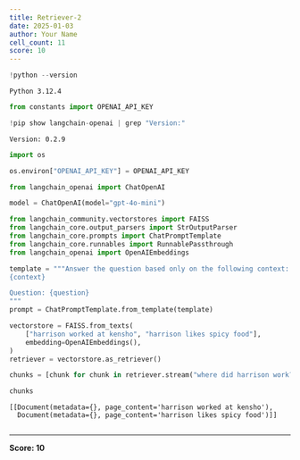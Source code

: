 ```yaml
---
title: Retriever-2
date: 2025-01-03
author: Your Name
cell_count: 11
score: 10
---
```


```python
!python --version
```

    Python 3.12.4



```python
from constants import OPENAI_API_KEY
```


```python
!pip show langchain-openai | grep "Version:"
```

    Version: 0.2.9



```python
import os
```


```python
os.environ["OPENAI_API_KEY"] = OPENAI_API_KEY
```


```python
from langchain_openai import ChatOpenAI

model = ChatOpenAI(model="gpt-4o-mini")
```


```python
from langchain_community.vectorstores import FAISS
from langchain_core.output_parsers import StrOutputParser
from langchain_core.prompts import ChatPromptTemplate
from langchain_core.runnables import RunnablePassthrough
from langchain_openai import OpenAIEmbeddings
```


```python
template = """Answer the question based only on the following context:
{context}

Question: {question}
"""
prompt = ChatPromptTemplate.from_template(template)

vectorstore = FAISS.from_texts(
    ["harrison worked at kensho", "harrison likes spicy food"],
    embedding=OpenAIEmbeddings(),
)
retriever = vectorstore.as_retriever()
```


```python
chunks = [chunk for chunk in retriever.stream("where did harrison work?")]
```


```python
chunks
```




    [[Document(metadata={}, page_content='harrison worked at kensho'),
      Document(metadata={}, page_content='harrison likes spicy food')]]




```python

```


---
**Score: 10**
